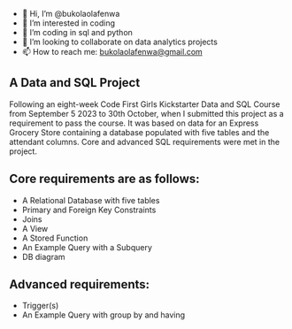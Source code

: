 - 👋 Hi, I’m @bukolaolafenwa
- 👀 I’m interested in coding
- 🌱 I’m coding in sql and python
- 💞️ I’m looking to collaborate on data analytics projects
- 📫 How to reach me: bukolaolafenwa@gmail.com

<!---
bukola-2023/bukola-2023 is a ✨ special ✨ repository because its `README.md` (this file) appears on your GitHub profile.
You can click the Preview link to take a look at your changes.
--->


## A Data and SQL Project


Following an eight-week Code First Girls Kickstarter Data and SQL Course from September 5 2023 to 30th October, when I submitted this project as a requirement to pass the course. It was based on data for an Express Grocery Store containing a database populated with five tables and the attendant columns. Core and advanced SQL requirements were met in the project. 
## Core requirements are as follows:
-  A Relational Database with five tables
-  Primary and Foreign Key Constraints
-  Joins
-  A View
-  A Stored Function 
-  An Example Query with a Subquery
-  DB diagram
## Advanced requirements:
- Trigger(s)
-  An Example Query with group by and having
